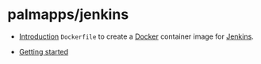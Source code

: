 # palmapps/jenkins

- [Introduction](#introduction)
`Dockerfile` to create a [Docker](https://www.docker.com/) container image for [Jenkins](https://jenkins.io/).

- [Getting started](#getting-started)
